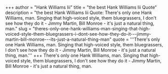+++
author = "Hank Williams Iii"
title = "the best Hank Williams Iii Quote"
description = "the best Hank Williams Iii Quote: There's only one Hank Williams, man. Singing that high-voiced style, them bluegrassers, I don't see how they do it - Jimmy Martin, Bill Monroe - it's just a natural thing, man."
slug = "theres-only-one-hank-williams-man-singing-that-high-voiced-style-them-bluegrassers-i-dont-see-how-they-do-it---jimmy-martin-bill-monroe---its-just-a-natural-thing-man"
quote = '''There's only one Hank Williams, man. Singing that high-voiced style, them bluegrassers, I don't see how they do it - Jimmy Martin, Bill Monroe - it's just a natural thing, man.'''
+++
There's only one Hank Williams, man. Singing that high-voiced style, them bluegrassers, I don't see how they do it - Jimmy Martin, Bill Monroe - it's just a natural thing, man.
